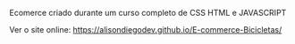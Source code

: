Ecomerce criado durante um curso completo de CSS HTML e JAVASCRIPT

Ver o site online: https://alisondiegodev.github.io/E-commerce-Bicicletas/
